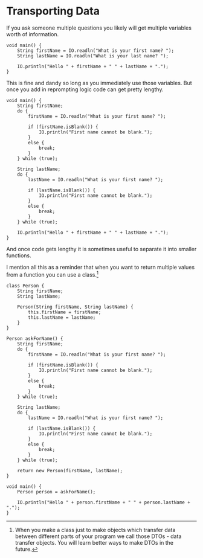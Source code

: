 # Transporting Data

If you ask someone multiple questions you likely will get multiple variables
worth of information.

```java,no_run
void main() {
    String firstName = IO.readln("What is your first name? ");
    String lastName = IO.readln("What is your last name? ");

    IO.println("Hello " + firstName + " " + lastName + ".");
}
```

This is fine and dandy so long as you immediately use those variables. But once you add in
reprompting logic code can get pretty lengthy.

```java,no_run
void main() {
    String firstName;
    do {
        firstName = IO.readln("What is your first name? ");

        if (firstName.isBlank()) {
            IO.println("First name cannot be blank.");
        }
        else {
            break;
        }
    } while (true);

    String lastName;
    do {
        lastName = IO.readln("What is your first name? ");

        if (lastName.isBlank()) {
            IO.println("First name cannot be blank.");
        }
        else {
            break;
        }
    } while (true);

    IO.println("Hello " + firstName + " " + lastName + ".");
}
```

And once code gets lengthy it is sometimes useful to separate it into smaller functions.

I mention all this as a reminder that when you want to return multiple values from a function
you can use a class.[^dto]

```java,no_run
class Person {
    String firstName;
    String lastName;

    Person(String firstName, String lastName) {
        this.firstName = firstName;
        this.lastName = lastName;
    }
}

Person askForName() {
    String firstName;
    do {
        firstName = IO.readln("What is your first name? ");
        
        if (firstName.isBlank()) {
            IO.println("First name cannot be blank.");
        }
        else {
            break;
        }
    } while (true);

    String lastName;
    do {
        lastName = IO.readln("What is your first name? ");

        if (lastName.isBlank()) {
            IO.println("First name cannot be blank.");
        }
        else {
            break;
        }
    } while (true);
    
    return new Person(firstName, lastName);
}

void main() {
    Person person = askForName();

    IO.println("Hello " + person.firstName + " " + person.lastName + ".");
}
```



[^dto]: When you make a class just to make objects which transfer data between different parts of your program we
call those DTOs - data transfer objects. You will learn better ways to make DTOs in the future.